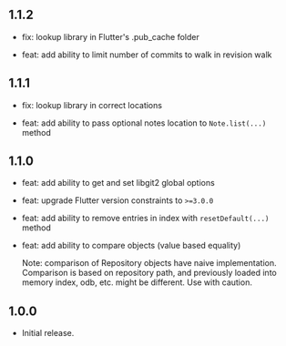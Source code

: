 ## 1.1.2

- fix: lookup library in Flutter's .pub_cache folder

- feat: add ability to limit number of commits to walk in revision walk

## 1.1.1

- fix: lookup library in correct locations

- feat: add ability to pass optional notes location to `Note.list(...)` method

## 1.1.0

- feat: add ability to get and set libgit2 global options

- feat: upgrade Flutter version constraints to `>=3.0.0`

- feat: add ability to remove entries in index with `resetDefault(...)` method

- feat: add ability to compare objects (value based equality)

  Note: comparison of Repository objects have naive implementation. Comparison is based on repository path, and previously loaded into memory index, odb, etc. might be different. Use with caution.

## 1.0.0

- Initial release.
